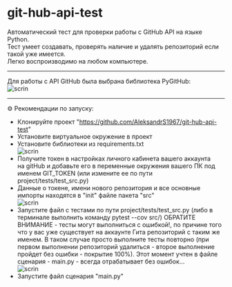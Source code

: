 # git-hub-api-test
Автоматический тест для проверки работы с GitHub API на языке Python.  
Тест умеет создавать, проверять наличие и удалять репозиторий если такой уже имеется.  
Легко воспроизводимо на любом компьютере.
___
Для работы c API GitHub была выбрана библиотека PyGitHub:  
![scrin](https://sun9-21.userapi.com/impg/_X4K6xV2grNpCvpHadUaAkyo-ezaBZYdHXTaXg/aZ99wz8qm0A.jpg?size=405x326&quality=96&sign=c97cffc253958714dc25d70b8c386c00&type=album)   
___
⚙️ Рекомендации по запуску:

- Клонируйте проект "https://github.com/AleksandrS1967/git-hub-api-test"  
- Установите виртуальное окружение в проект  
- Установите библиотеки из requirements.txt  
  ![scrin](https://sun9-30.userapi.com/impg/SIONKv_swvX7g4dIn43KUATZuXvjQKUFtb16iQ/d6lio7lbMHg.jpg?size=210x81&quality=96&sign=83926d5f63b43aaca5261ebe6ebcef6b&type=album)   
- Получите токен в настройках личного кабинета вашего аккаунта  
на gitHub и добавьте его в переменные окружения вашего ПК под именем GIT_TOKEN (или измените ее по пути project/tests/test_src.py) 
- Данные о токене, имени нового репозитория и все основные импорты находятся в "init" файле пакета "src"  
  ![scrin](https://sun9-37.userapi.com/impg/Rg0TlxY71WJmok-ZCb73rzFi5BLnQHv2rksMJw/UeHkK6VcCPs.jpg?size=728x373&quality=96&sign=7b4346b2ecc3ee32f75c6ea586425391&type=album)   
- Запустите файл с тестами по пути project/tests/test_src.py (либо в терминале выполнить команду pytest --cov src/)
ОБРАТИТЕ ВНИМАНИЕ - тесты могут выполниться с ошибкой!, по причине того что у вас уже существует на аккаунте Гита репозиторий
с таким же именем. В таком случае просто выполните тесты повторно (при первом выполнении репозиторий удалиться - второе
выполнение пройдет без ошибки - покрытие 100%). Этот момент учтен в файле сценария - main.py - всегда отрабатывает без ошибок...  
![scrin](https://sun9-9.userapi.com/impg/Q2AGoPPKJ9At4XtTaSJvjku3UCYouKrQKg3cZw/7SvoDZqhifk.jpg?size=582x447&quality=96&sign=d8c402426f0867d32ccf99f25307b072&type=album)   
- Запустите файл сценария "main.py" 